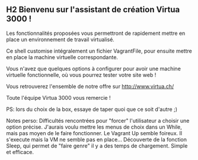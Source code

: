 ## H2 Bienvenu sur l'assistant de création Virtua 3000 !

Les fonctionnalités proposées vous permettront de rapidement mettre en place un environnement de travail virtualisé.

Ce shell customise intégralement un fichier VagrantFile, pour ensuite mettre en place la machine virtuelle correspondante.

Vous n'avez que quelques options à configurer pour avoir une machine virtuelle fonctionnelle, où vous pourrez tester votre site web !


Vous retrouverez l'ensemble de notre offre sur http://www.virtua.ch/

Toute l'équipe Virtua 3000 vous remercie !



PS: lors du choix de la box, essaye de taper quoi que ce soit d'autre ;)

Notes perso:
Difficultés rencontrées pour "forcer" l'utilisateur a choisir une option précise. J'aurais voulu mettre les menus de choix dans un While, mais pas moyen de le faire fonctionner.
Le Vagrant Up semble foireux. Il s'execute mais la VM ne semble pas en place...
Découverte de la fonction Sleep, qui permet de "faire genre" il y a des temps de chargement. Simple et efficace.
